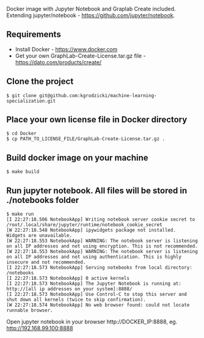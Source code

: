 Docker image with Jupyter Notebook and Graplab Create included. Extending jupyter/notebook - https://github.com/jupyter/notebook.

## Requirements
* Install Docker - https://www.docker.com
* Get your own GraphLab-Create-License.tar.gz file - https://dato.com/products/create/

## Clone the project
```
$ git clone git@github.com:kgrodzicki/machine-learning-specialization.git
```

## Place your own license file in Docker directory
```
$ cd Docker 
$ cp PATH_TO_LICENSE_FILE/GraphLab-Create-License.tar.gz .
```

## Build docker image on your machine
```
$ make build 
```

## Run jupyter notebook. All files will be stored in ./notebooks folder
```
$ make run
[I 22:27:18.506 NotebookApp] Writing notebook server cookie secret to /root/.local/share/jupyter/runtime/notebook_cookie_secret
[W 22:27:18.548 NotebookApp] ipywidgets package not installed.  Widgets are unavailable.
[W 22:27:18.553 NotebookApp] WARNING: The notebook server is listening on all IP addresses and not using encryption. This is not recommended.
[W 22:27:18.553 NotebookApp] WARNING: The notebook server is listening on all IP addresses and not using authentication. This is highly insecure and not recommended.
[I 22:27:18.573 NotebookApp] Serving notebooks from local directory: /notebooks
[I 22:27:18.573 NotebookApp] 0 active kernels 
[I 22:27:18.573 NotebookApp] The Jupyter Notebook is running at: http://[all ip addresses on your system]:8888/
[I 22:27:18.573 NotebookApp] Use Control-C to stop this server and shut down all kernels (twice to skip confirmation).
[W 22:27:18.574 NotebookApp] No web browser found: could not locate runnable browser.
```

Open jupyter notebook in your browser http://DOCKER_IP:8888, eg. http://192.168.99.100:8888
